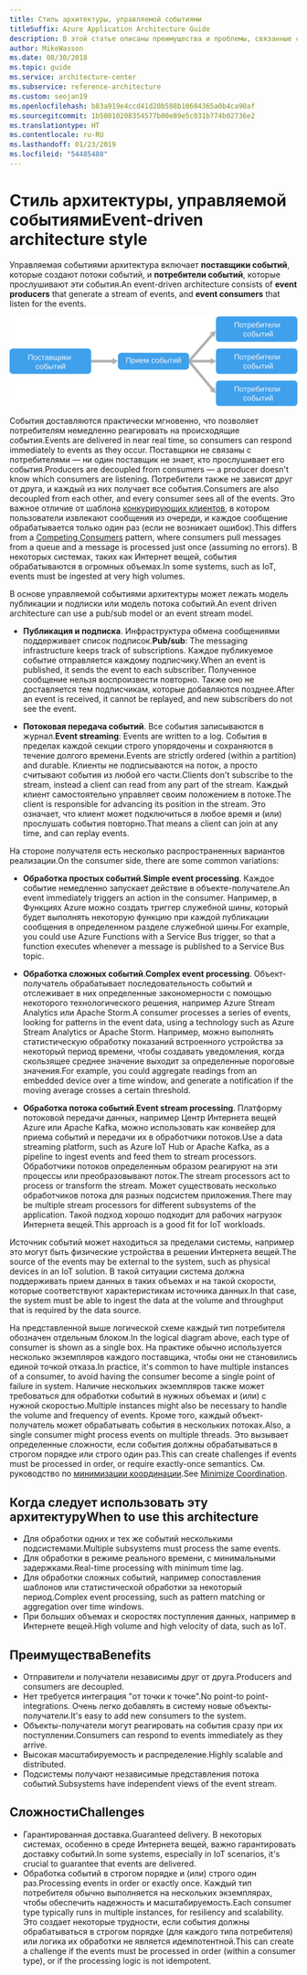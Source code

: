 ```yaml
---
title: Стиль архитектуры, управляемой событиями
titleSuffix: Azure Application Architecture Guide
description: В этой статье описаны преимущества и проблемы, связанные с управляемой событиями архитектурой и архитектурой Интернета вещей в Azure, а также приведены рекомендации по работе с ними
author: MikeWasson
ms.date: 08/30/2018
ms.topic: guide
ms.service: architecture-center
ms.subservice: reference-architecture
ms.custom: seojan19
ms.openlocfilehash: b83a919e4ccd41d20b508b10604365a0b4ca90af
ms.sourcegitcommit: 1b50810208354577b00e89e5c031b774b02736e2
ms.translationtype: HT
ms.contentlocale: ru-RU
ms.lasthandoff: 01/23/2019
ms.locfileid: "54485480"
---
```

# <a name="event-driven-architecture-style"></a><span data-ttu-id="b35a2-103">Стиль архитектуры, управляемой событиями</span><span class="sxs-lookup"><span data-stu-id="b35a2-103">Event-driven architecture style</span></span>

<span data-ttu-id="b35a2-104">Управляемая событиями архитектура включает **поставщики событий**, которые создают потоки событий, и **потребители событий**, которые прослушивают эти события.</span><span class="sxs-lookup"><span data-stu-id="b35a2-104">An event-driven architecture consists of **event producers** that generate a stream of events, and **event consumers** that listen for the events.</span></span>

![Схема архитектуры, управляемой событиями](./images/event-driven.svg)

<span data-ttu-id="b35a2-106">События доставляются практически мгновенно, что позволяет потребителям немедленно реагировать на происходящие события.</span><span class="sxs-lookup"><span data-stu-id="b35a2-106">Events are delivered in near real time, so consumers can respond immediately to events as they occur.</span></span> <span data-ttu-id="b35a2-107">Поставщики не связаны с потребителями — ни один поставщик не знает, кто прослушивает его события.</span><span class="sxs-lookup"><span data-stu-id="b35a2-107">Producers are decoupled from consumers &mdash; a producer doesn't know which consumers are listening.</span></span> <span data-ttu-id="b35a2-108">Потребители также не зависят друг от друга, и каждый из них получает все события.</span><span class="sxs-lookup"><span data-stu-id="b35a2-108">Consumers are also decoupled from each other, and every consumer sees all of the events.</span></span> <span data-ttu-id="b35a2-109">Это важное отличие от шаблона [конкурирующих клиентов][competing-consumers], в котором пользователи извлекают сообщения из очереди, и каждое сообщение обрабатывается только один раз (если не возникает ошибок).</span><span class="sxs-lookup"><span data-stu-id="b35a2-109">This differs from a [Competing Consumers][competing-consumers] pattern, where consumers pull messages from a queue and a message is processed just once (assuming no errors).</span></span> <span data-ttu-id="b35a2-110">В некоторых системах, таких как Интернет вещей, события обрабатываются в огромных объемах.</span><span class="sxs-lookup"><span data-stu-id="b35a2-110">In some systems, such as IoT, events must be ingested at very high volumes.</span></span>

<span data-ttu-id="b35a2-111">В основе управляемой событиями архитектуры может лежать модель публикации и подписки или модель потока событий.</span><span class="sxs-lookup"><span data-stu-id="b35a2-111">An event driven architecture can use a pub/sub model or an event stream model.</span></span>

- <span data-ttu-id="b35a2-112">**Публикация и подписка**. Инфраструктура обмена сообщениями поддерживает список подписок.</span><span class="sxs-lookup"><span data-stu-id="b35a2-112">**Pub/sub**: The messaging infrastructure keeps track of subscriptions.</span></span> <span data-ttu-id="b35a2-113">Каждое публикуемое событие отправляется каждому подписчику.</span><span class="sxs-lookup"><span data-stu-id="b35a2-113">When an event is published, it sends the event to each subscriber.</span></span> <span data-ttu-id="b35a2-114">Полученное сообщение нельзя воспроизвести повторно. Также оно не доставляется тем подписчикам, которые добавляются позднее.</span><span class="sxs-lookup"><span data-stu-id="b35a2-114">After an event is received, it cannot be replayed, and new subscribers do not see the event.</span></span>

- <span data-ttu-id="b35a2-115">**Потоковая передача событий**. Все события записываются в журнал.</span><span class="sxs-lookup"><span data-stu-id="b35a2-115">**Event streaming**: Events are written to a log.</span></span> <span data-ttu-id="b35a2-116">События в пределах каждой секции строго упорядочены и сохраняются в течение долгого времени.</span><span class="sxs-lookup"><span data-stu-id="b35a2-116">Events are strictly ordered (within a partition) and durable.</span></span> <span data-ttu-id="b35a2-117">Клиенты не подписываются на поток, а просто считывают события из любой его части.</span><span class="sxs-lookup"><span data-stu-id="b35a2-117">Clients don't subscribe to the stream, instead a client can read from any part of the stream.</span></span> <span data-ttu-id="b35a2-118">Каждый клиент самостоятельно управляет своим положением в потоке.</span><span class="sxs-lookup"><span data-stu-id="b35a2-118">The client is responsible for advancing its position in the stream.</span></span> <span data-ttu-id="b35a2-119">Это означает, что клиент может подключиться в любое время и (или) прослушать события повторно.</span><span class="sxs-lookup"><span data-stu-id="b35a2-119">That means a client can join at any time, and can replay events.</span></span>

<span data-ttu-id="b35a2-120">На стороне получателя есть несколько распространенных вариантов реализации.</span><span class="sxs-lookup"><span data-stu-id="b35a2-120">On the consumer side, there are some common variations:</span></span>

- <span data-ttu-id="b35a2-121">**Обработка простых событий**.</span><span class="sxs-lookup"><span data-stu-id="b35a2-121">**Simple event processing**.</span></span> <span data-ttu-id="b35a2-122">Каждое событие немедленно запускает действие в объекте-получателе.</span><span class="sxs-lookup"><span data-stu-id="b35a2-122">An event immediately triggers an action in the consumer.</span></span> <span data-ttu-id="b35a2-123">Например, в Функциях Azure можно создать триггер служебной шины, который будет выполнять некоторую функцию при каждой публикации сообщения в определенном разделе служебной шины.</span><span class="sxs-lookup"><span data-stu-id="b35a2-123">For example, you could use Azure Functions with a Service Bus trigger, so that a function executes whenever a message is published to a Service Bus topic.</span></span>

- <span data-ttu-id="b35a2-124">**Обработка сложных событий**.</span><span class="sxs-lookup"><span data-stu-id="b35a2-124">**Complex event processing**.</span></span> <span data-ttu-id="b35a2-125">Объект-получатель обрабатывает последовательность событий и отслеживает в них определенные закономерности с помощью некоторого технологического решения, например Azure Stream Analytics или Apache Storm.</span><span class="sxs-lookup"><span data-stu-id="b35a2-125">A consumer processes a series of events, looking for patterns in the event data, using a technology such as Azure Stream Analytics or Apache Storm.</span></span> <span data-ttu-id="b35a2-126">Например, можно выполнять статистическую обработку показаний встроенного устройства за некоторый период времени, чтобы создавать уведомления, когда скользящее среднее значение выходит за определенные пороговые значения.</span><span class="sxs-lookup"><span data-stu-id="b35a2-126">For example, you could aggregate readings from an embedded device over a time window, and generate a notification if the moving average crosses a certain threshold.</span></span>

- <span data-ttu-id="b35a2-127">**Обработка потока событий**.</span><span class="sxs-lookup"><span data-stu-id="b35a2-127">**Event stream processing**.</span></span> <span data-ttu-id="b35a2-128">Платформу потоковой передачи данных, например Центр Интернета вещей Azure или Apache Kafka, можно использовать как конвейер для приема событий и передачи их в обработчики потоков.</span><span class="sxs-lookup"><span data-stu-id="b35a2-128">Use a data streaming platform, such as Azure IoT Hub or Apache Kafka, as a pipeline to ingest events and feed them to stream processors.</span></span> <span data-ttu-id="b35a2-129">Обработчики потоков определенным образом реагируют на эти процессы или преобразовывают поток.</span><span class="sxs-lookup"><span data-stu-id="b35a2-129">The stream processors act to process or transform the stream.</span></span> <span data-ttu-id="b35a2-130">Может существовать несколько обработчиков потока для разных подсистем приложения.</span><span class="sxs-lookup"><span data-stu-id="b35a2-130">There may be multiple stream processors for different subsystems of the application.</span></span> <span data-ttu-id="b35a2-131">Такой подход хорошо подходит для рабочих нагрузок Интернета вещей.</span><span class="sxs-lookup"><span data-stu-id="b35a2-131">This approach is a good fit for IoT workloads.</span></span>

<span data-ttu-id="b35a2-132">Источник событий может находиться за пределами системы, например это могут быть физические устройства в решении Интернета вещей.</span><span class="sxs-lookup"><span data-stu-id="b35a2-132">The source of the events may be external to the system, such as physical devices in an IoT solution.</span></span> <span data-ttu-id="b35a2-133">В такой ситуации система должна поддерживать прием данных в таких объемах и на такой скорости, которые соответствуют характеристикам источника данных.</span><span class="sxs-lookup"><span data-stu-id="b35a2-133">In that case, the system must be able to ingest the data at the volume and throughput that is required by the data source.</span></span>

<span data-ttu-id="b35a2-134">На представленной выше логической схеме каждый тип потребителя обозначен отдельным блоком.</span><span class="sxs-lookup"><span data-stu-id="b35a2-134">In the logical diagram above, each type of consumer is shown as a single box.</span></span> <span data-ttu-id="b35a2-135">На практике обычно используется несколько экземпляров каждого поставщика, чтобы они не становились единой точкой отказа.</span><span class="sxs-lookup"><span data-stu-id="b35a2-135">In practice, it's common to have multiple instances of a consumer, to avoid having the consumer become a single point of failure in system.</span></span> <span data-ttu-id="b35a2-136">Наличие нескольких экземпляров также может требоваться для обработки событий в нужных объемах и (или) с нужной скоростью.</span><span class="sxs-lookup"><span data-stu-id="b35a2-136">Multiple instances might also be necessary to handle the volume and frequency of events.</span></span> <span data-ttu-id="b35a2-137">Кроме того, каждый объект-получатель может обрабатывать события в нескольких потоках.</span><span class="sxs-lookup"><span data-stu-id="b35a2-137">Also, a single consumer might process events on multiple threads.</span></span> <span data-ttu-id="b35a2-138">Это вызывает определенные сложности, если события должны обрабатываться в строгом порядке или строго один раз.</span><span class="sxs-lookup"><span data-stu-id="b35a2-138">This can create challenges if events must be processed in order, or require exactly-once semantics.</span></span> <span data-ttu-id="b35a2-139">См. руководство по [минимизации координации][minimize-coordination].</span><span class="sxs-lookup"><span data-stu-id="b35a2-139">See [Minimize Coordination][minimize-coordination].</span></span>

## <a name="when-to-use-this-architecture"></a><span data-ttu-id="b35a2-140">Когда следует использовать эту архитектуру</span><span class="sxs-lookup"><span data-stu-id="b35a2-140">When to use this architecture</span></span>

- <span data-ttu-id="b35a2-141">Для обработки одних и тех же событий несколькими подсистемами.</span><span class="sxs-lookup"><span data-stu-id="b35a2-141">Multiple subsystems must process the same events.</span></span>
- <span data-ttu-id="b35a2-142">Для обработки в режиме реального времени, с минимальными задержками.</span><span class="sxs-lookup"><span data-stu-id="b35a2-142">Real-time processing with minimum time lag.</span></span>
- <span data-ttu-id="b35a2-143">Для обработки сложных событий, например сопоставления шаблонов или статистической обработки за некоторый период.</span><span class="sxs-lookup"><span data-stu-id="b35a2-143">Complex event processing, such as pattern matching or aggregation over time windows.</span></span>
- <span data-ttu-id="b35a2-144">При больших объемах и скоростях поступления данных, например в Интернете вещей.</span><span class="sxs-lookup"><span data-stu-id="b35a2-144">High volume and high velocity of data, such as IoT.</span></span>

## <a name="benefits"></a><span data-ttu-id="b35a2-145">Преимущества</span><span class="sxs-lookup"><span data-stu-id="b35a2-145">Benefits</span></span>

- <span data-ttu-id="b35a2-146">Отправители и получатели независимы друг от друга.</span><span class="sxs-lookup"><span data-stu-id="b35a2-146">Producers and consumers are decoupled.</span></span>
- <span data-ttu-id="b35a2-147">Нет требуется интеграция "от точки к точке".</span><span class="sxs-lookup"><span data-stu-id="b35a2-147">No point-to point-integrations.</span></span> <span data-ttu-id="b35a2-148">Очень легко добавлять в систему новые объекты-получатели.</span><span class="sxs-lookup"><span data-stu-id="b35a2-148">It's easy to add new consumers to the system.</span></span>
- <span data-ttu-id="b35a2-149">Объекты-получатели могут реагировать на события сразу при их поступлении.</span><span class="sxs-lookup"><span data-stu-id="b35a2-149">Consumers can respond to events immediately as they arrive.</span></span>
- <span data-ttu-id="b35a2-150">Высокая масштабируемость и распределение.</span><span class="sxs-lookup"><span data-stu-id="b35a2-150">Highly scalable and distributed.</span></span>
- <span data-ttu-id="b35a2-151">Подсистемы получают независимые представления потока событий.</span><span class="sxs-lookup"><span data-stu-id="b35a2-151">Subsystems have independent views of the event stream.</span></span>

## <a name="challenges"></a><span data-ttu-id="b35a2-152">Сложности</span><span class="sxs-lookup"><span data-stu-id="b35a2-152">Challenges</span></span>

- <span data-ttu-id="b35a2-153">Гарантированная доставка.</span><span class="sxs-lookup"><span data-stu-id="b35a2-153">Guaranteed delivery.</span></span> <span data-ttu-id="b35a2-154">В некоторых системах, особенно в среде Интернета вещей, важно гарантировать доставку событий.</span><span class="sxs-lookup"><span data-stu-id="b35a2-154">In some systems, especially in IoT scenarios, it's crucial to guarantee that events are delivered.</span></span>
- <span data-ttu-id="b35a2-155">Обработка событий в строгом порядке и (или) строго один раз.</span><span class="sxs-lookup"><span data-stu-id="b35a2-155">Processing events in order or exactly once.</span></span> <span data-ttu-id="b35a2-156">Каждый тип потребителя обычно выполняется на нескольких экземплярах, чтобы обеспечить надежность и масштабируемость.</span><span class="sxs-lookup"><span data-stu-id="b35a2-156">Each consumer type typically runs in multiple instances, for resiliency and scalability.</span></span> <span data-ttu-id="b35a2-157">Это создает некоторые трудности, если события должны обрабатываться в строгом порядке (для каждого типа потребителя) или логика их обработки не является идемпотентной.</span><span class="sxs-lookup"><span data-stu-id="b35a2-157">This can create a challenge if the events must be processed in order (within a consumer type), or if the processing logic is not idempotent.</span></span>

 <!-- links -->

[competing-consumers]: ../../patterns/competing-consumers.md
[minimize-coordination]: ../design-principles/minimize-coordination.md
